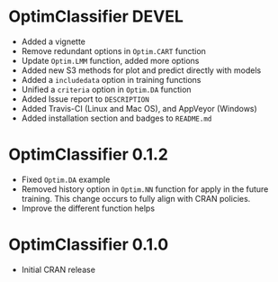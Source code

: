 # OptimClassifier DEVEL

* Added a vignette
* Remove redundant options in `Optim.CART` function
* Update `Optim.LMM` function, added more options
* Added new S3 methods for plot and predict directly with models
* Added  a `includedata` option in training functions
* Unified a `criteria` option in `Optim.DA` function
* Added Issue report to `DESCRIPTION`
* Added Travis-CI (Linux and Mac OS), and AppVeyor (Windows)
* Added installation section and badges to `README.md`


# OptimClassifier 0.1.2

* Fixed `Optim.DA` example 
* Removed history option in `Optim.NN` function for apply in the future training. This change occurs to fully align with CRAN policies.
* Improve the different function helps

# OptimClassifier 0.1.0

* Initial CRAN release




